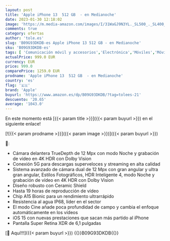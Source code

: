 ```yaml
---
layout: post
title: 'Apple iPhone 13  512 GB  - en Medianoche'
date: 2023-01-30 12:18:02
image: 'https://m.media-amazon.com/images/I/31WaGJ9N3YL._SL500_._SL400_.jpg'
comments: true
category: ofertas
author: 'tole.es'
slug: 'B09G93DKDB-es Apple iPhone 13 512 GB - en Medianoche'
sku: 'B09G93DKDB-es'
tags: [ 'Comunicación móvil y accesorios','Electrónica','Móviles','Móviles y smartphones libres','apple','iphone','🇪🇸', ]
actualPrice: 999.0 EUR
currency: EUR
price: 999.0
comparePrice: 1259.0 EUR
prodname: 'Apple iPhone 13  512 GB  - en Medianoche'
country: 'es'
flag: '🇪🇸'
brand: 'Apple'
buyurl: 'https://www.amazon.es/dp/B09G93DKDB/?tag=tolees-21'
descuento: '20.65'
average: '1043.0'
---
```


En este momento está [{{< param title >}}]({{< param buyurl >}}) en el siguiente enlace!

[![{{< param prodname >}}]({{< param image >}})]({{< param buyurl >}})

🔎:

- Cámara delantera TrueDepth de 12 Mpx con modo Noche y grabación de vídeo en 4K HDR con Dolby Vision
- Conexión 5G para descargas superveloces y streaming en alta calidad
- Sistema avanzado de cámara dual de 12 Mpx con gran angular y ultra gran angular, Estilos Fotográficos, HDR Inteligente 4, modo Noche y grabación de vídeo en 4K HDR con Dolby Vision
- Diseño robusto con Ceramic Shield
- Hasta 19 horas de reproducción de vídeo
- Chip A15 Bionic para un rendimiento ultrarrápido
- Resistencia al agua IP68, líder en el sector
- El modo Cine añade poca profundidad de campo y cambia el enfoque automáticamente en los vídeos
- iOS 15 con nuevas prestaciones que sacan más partido al iPhone
- Pantalla Super Retina XDR de 6,1 pulgadas

[🛒 Aquí!!!]({{< param buyurl >}})
{{<world>}}B09G93DKDB{{</world>}}

